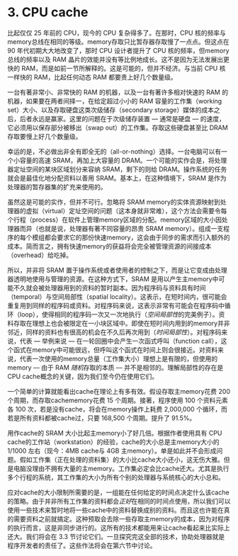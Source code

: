 # 3. CPU cache

比起仅仅 25 年前的 CPU，现今的 CPU 复杂得多了。在那时，CPU 核的频率与memory总线在相同的等级。memory存取只比暂存器存取慢了一点点。但这点在 90 年代初期大大地改变了，那时 CPU 设计者提升了 CPU 核的频率，但memory总线的频率以及 RAM 晶片的效能并没有等比例地成长。这不是因为无法发展出更快的 RAM，而是如前一节所解释的。这是可能的，但并不经济。与当前 CPU 核一样快的 RAM，比起任何动态 RAM 都要贵上好几个数量级。

一台有著非常小、非常快的 RAM 的机器，以及一台有著许多相对快速的 RAM 的机器，如果要在两者间择一，在给定超过小小的 RAM 容量的工作集（working set）大小、以及存取硬盘这类次级储存（secondary storage）媒体的成本之后，后者永远是赢家。这里的问题在于次级储存装置 –– 通常是硬盘 –– 的速度，它必须用以保存部分被移出（swap out）的工作集。存取这些硬盘甚至比 DRAM 存取要慢上好几个数量级。

幸运的是，不必做出非全有即全无的（all-or-nothing）选择。一台电脑可以有一个小容量的高速 SRAM，再加上大容量的 DRAM。一个可能的实作会是，将处理器定址空间的某块区域划分来容纳 SRAM，剩下的则给 DRAM。操作系统的任务就会是最佳化地分配资料以善用 SRAM。基本上，在这种情境下，SRAM 是作为处理器的暂存器集的扩充来使用的。

虽然这是可能的实作，但并不可行。忽略将 SRAM memory的实体资源映射到处理器的虚拟（virtual）定址空间的问题（这本身就非常难），这个方法会需要令每个行程（process）在软件上管理memory区域的分配。memory区域的大小因处理器而异（也就是说，处理器有著不同容量的昂贵 SRAM memory）。组成一支程序的每个模组都会要求它的那份快速memory，这会由于同步的需求而引入额外的成本。简而言之，拥有快速memory的获益将会完全被管理资源的间接成本（overhead）给吃掉。

所以，并非将 SRAM 置于操作系统或者使用者的控制之下，而是让它变成由处理器透明地使用与管理的资源。在这种方式下，SRAM 是用以产生主memory中可能不久就会被处理器用到的资料的暂时副本。因为程序码与资料具有时间（temporal）与空间局部性（spatial locality）。这表示，在短时间内，很可能会重复用到同样的程序码或资料。对程序码来说，这表示非常有可能会在程序码中循环（loop），使得相同的程序码一次又一次地执行（*空间局部性*的完美例子）。资料存取在理想上也会被限定在一小块区域中。即使在短时间内用到的memory并非邻近，同样的资料也有很高的机会在不久后再次用到（*时间局部性*）。对程序码来说，代表 –– 举例来说 –– 在一轮回圈中会产生一次函式呼叫（function call），这个函式在memory中可能很远，但呼叫这个函式在时间上则会很接近。对资料来说，代表一次使用的memory总量（工作集大小）理想上是有限的，但使用的memory –– 由于 RAM *随机*存取的本质 –– 并不是相邻的。理解局部性的存在是 CPU cache概念的关键，因为我们至今仍在使用它们。

一个简单的计算就能看出cache在理论上有多有效。假设存取主memory花费 200 个周期，而存取cachememory花费 15 个周期。接著，程序使用 100 个资料元素各 100 次，若是没有cache，将会在memory操作上耗费 2,000,000 个循环，而若是所有资料都被cache过，只要 168,500 个周期。提升了 91.5%。

用作cache的 SRAM 大小比起主memory小了好几倍。根据作者使用具有 CPU cache的工作站（workstation）的经验，cache的大小总是主memory大小的 1/1000 左右（现今：4MB cache与 4GB 主memory）。单是如此并不会形成问题。假如工作集（正在处理的资料集）的大小比cache大小还小，这无伤大雅。但是电脑没理由不拥有大量的主memory。工作集必定会比cache还大。尤其是执行多个行程的系统，其工作集的大小为所有个别的处理器与系统核心的大小总和。

应对cache的大小限制所需要的是，一组能在任何给定的时间点决定什么该cache的策略。由于并非所有工作集的资料都会*正好*在相同的时间点使用，所以我们可以使用一些技术来暂时地将一些cache中的资料替换成别的资料。而且这也许能在真的需要资料之前就搞定。这种预取会去除一些存取主memory的成本，因为对程序的执行而言，这是非同步进行的。这所有的技术都能用来让cache看起来比实际上还大。我们将会在 3.3 节讨论它们。一旦探究完这全部的技术，协助处理器就是程序开发者的责任了。这些作法将会在第六节中讨论。

